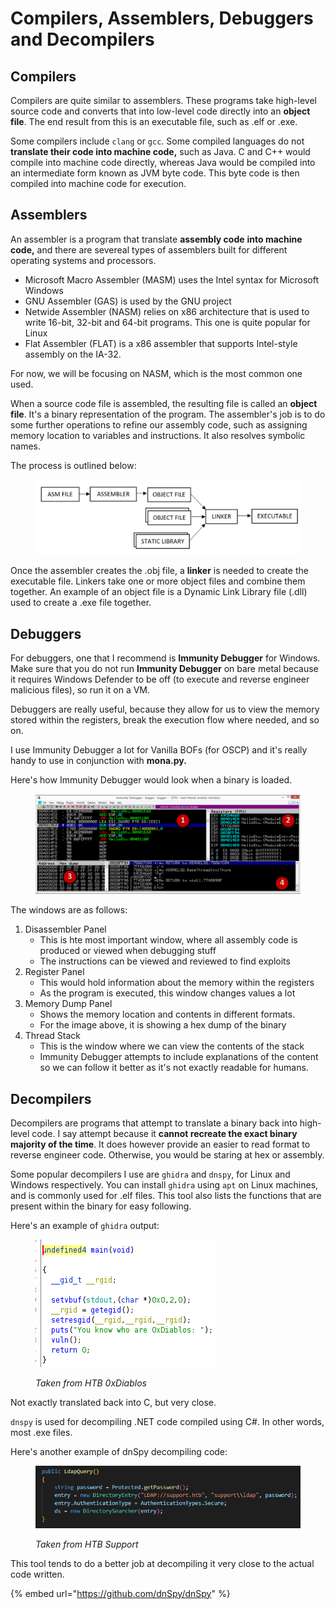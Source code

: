 # Compilers, Assemblers, Debuggers and Decompilers

## Compilers

Compilers are quite similar to assemblers. These programs take high-level source code and converts that into low-level code directly into an **object file**. The end result from this is an executable file, such as .elf or .exe.&#x20;

Some compilers include `clang` or `gcc`. Some compiled languages do not **translate their code into machine code,** such as Java. C and C++ would compile into machine code directly, whereas Java would be compiled into an intermediate form known as JVM byte code. This byte code is then compiled into machine code for execution.

## Assemblers

An assembler is a program that translate **assembly code** **into machine code,** and there are severeal types of assemblers built for different operating systems and processors.

* Microsoft Macro Assembler (MASM) uses the Intel syntax for Microsoft Windows
* GNU Assembler (GAS) is used by the GNU project
* Netwide Assembler (NASM) relies on x86 architecture that is used to write 16-bit, 32-bit and 64-bit programs. This one is quite popular for Linux
* Flat Assembler (FLAT) is a x86 assembler that supports Intel-style assembly on the IA-32.

For now, we will be focusing on NASM, which is the most common one used.

When a source code file is assembled, the resulting file is called an **object file**. It's a binary representation of the program. The assembler's job is to do some further operations to refine our assembly code, such as assigning memory location to variables and instructions. It also resolves symbolic names.

The process is outlined below:

<figure><img src="../../.gitbook/assets/image (2354).png" alt=""><figcaption></figcaption></figure>

Once the assembler creates the .obj file, a **linker** is needed to create the executable file. Linkers take one or more object files and combine them together. An example of an object file is a Dynamic Link Library file (.dll) used to create a .exe file together.

## Debuggers

For debuggers, one that I recommend is **Immunity Debugger** for Windows. Make sure that you do not run **Immunity Debugger** on bare metal because it requires Windows Defender to be off (to execute and reverse engineer malicious files), so run it on a VM.

Debuggers are really useful, because they allow for us to view the memory stored within the registers, break the execution flow where needed, and so on.

I use Immunity Debugger a lot for Vanilla BOFs (for OSCP) and it's really handy to use in conjunction with **mona.py.**&#x20;

Here's how Immunity Debugger would look when a binary is loaded.

<figure><img src="../../.gitbook/assets/image (2850).png" alt=""><figcaption></figcaption></figure>

The windows are as follows:

1. Disassembler Panel
   * This is hte most important window, where all assembly code is produced or viewed when debugging stuff
   * The instructions can be viewed and reviewed to find exploits
2. Register Panel
   * This would hold information about the memory within the registers
   * As the program is executed, this window changes values a lot
3. Memory Dump Panel
   * Shows the memory location and contents in different formats.
   * For the image above, it is showing a hex dump of the binary
4. Thread Stack
   * This is the window where we can view the contents of the stack
   * Immunity Debugger attempts to include explanations of the content so we can follow it better as it's not exactly readable for humans.

## Decompilers

Decompilers are programs that attempt to translate a binary back into high-level code. I say attempt because it **cannot recreate the exact binary majority of the time**. It does however provide an easier to read format to reverse engineer code. Otherwise, you would be staring at hex or assembly.

Some popular decompilers I use are `ghidra` and `dnspy`, for Linux and Windows respectively. You can install `ghidra` using `apt` on Linux machines, and is commonly used for .elf files. This tool also lists the functions that are present within the binary for easy following.

Here's an example of `ghidra` output:

<figure><img src="../../.gitbook/assets/image (1473).png" alt=""><figcaption><p><em>Taken from HTB 0xDiablos</em></p></figcaption></figure>

Not exactly translated back into C, but very close.&#x20;

`dnspy` is used for decompiling .NET code compiled using C#. In other words, most .exe files.&#x20;

Here's another example of dnSpy decompiling code:

<figure><img src="../../.gitbook/assets/image (3390).png" alt=""><figcaption><p><em>Taken from HTB Support</em></p></figcaption></figure>

This tool tends to do a better job at decompiling it very close to the actual code written.&#x20;

{% embed url="https://github.com/dnSpy/dnSpy" %}
